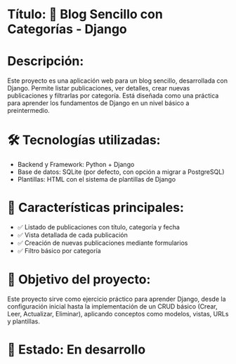 # Título: 📝 Blog Sencillo con Categorías - Django

# Descripción:
Este proyecto es una aplicación web para un blog sencillo, desarrollada con Django. Permite listar publicaciones, ver detalles, crear nuevas publicaciones y filtrarlas por categoría. Está diseñada como una práctica para aprender los fundamentos de Django en un nivel básico a preintermedio.

# 🛠️ Tecnologías utilizadas:
- Backend y Framework: Python + Django
- Base de datos: SQLite (por defecto, con opción a migrar a PostgreSQL)
- Plantillas: HTML con el sistema de plantillas de Django

# 📌 Características principales:
- ✅ Listado de publicaciones con título, categoría y fecha
- ✅ Vista detallada de cada publicación
- ✅ Creación de nuevas publicaciones mediante formularios
- ✅ Filtro básico por categoría

# 🚀 Objetivo del proyecto:
Este proyecto sirve como ejercicio práctico para aprender Django, desde la configuración inicial hasta la implementación de un CRUD básico (Crear, Leer, Actualizar, Eliminar), aplicando conceptos como modelos, vistas, URLs y plantillas.

# 📌 Estado: En desarrollo
